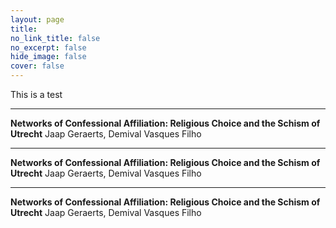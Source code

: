 ```yaml
---
layout: page
title: 
no_link_title: false 
no_excerpt: false 
hide_image: false
cover: false
---
```


This is a test

<script type='text/javascript' src='https://d1bxh8uas1mnw7.cloudfront.net/assets/embed.js'></script>

***

<div class='altmetric-embed' data-badge-type='donut' data-doi="10.1093/isq/sqae073"></div>

**Networks of Confessional Affiliation: Religious Choice and the Schism of Utrecht**
Jaap Geraerts, Demival Vasques Filho

***

<div class='altmetric-embed' data-badge-type='donut' data-doi="10.1093/isq/sqae073"></div>

**Networks of Confessional Affiliation: Religious Choice and the Schism of Utrecht**
Jaap Geraerts, Demival Vasques Filho

***

<div class='altmetric-embed' data-badge-type='donut' data-doi="10.1093/isq/sqae073"></div>

**Networks of Confessional Affiliation: Religious Choice and the Schism of Utrecht**
Jaap Geraerts, Demival Vasques Filho






